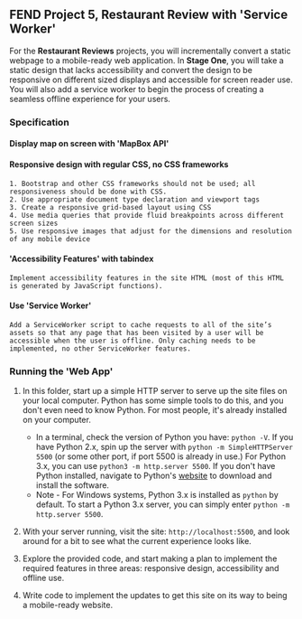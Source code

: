 ## FEND Project 5, Restaurant Review with 'Service Worker'

For the **Restaurant Reviews** projects, you will incrementally convert a static webpage to a mobile-ready web application. In **Stage One**, you will take a static design that lacks accessibility and convert the design to be responsive on different sized displays and accessible for screen reader use. You will also add a service worker to begin the process of creating a seamless offline experience for your users.


### Specification

#### Display map on screen with 'MapBox API'

#### Responsive design with regular CSS, no CSS frameworks

    1. Bootstrap and other CSS frameworks should not be used; all responsiveness should be done with CSS.
    2. Use appropriate document type declaration and viewport tags
    3. Create a responsive grid-based layout using CSS
    4. Use media queries that provide fluid breakpoints across different screen sizes
    5. Use responsive images that adjust for the dimensions and resolution of any mobile device


#### 'Accessibility Features' with tabindex
    Implement accessibility features in the site HTML (most of this HTML is generated by JavaScript functions).

#### Use 'Service Worker' 
    Add a ServiceWorker script to cache requests to all of the site’s assets so that any page that has been visited by a user will be accessible when the user is offline. Only caching needs to be implemented, no other ServiceWorker features.

### Running the 'Web App'

1. In this folder, start up a simple HTTP server to serve up the site files on your local computer. Python has some simple tools to do this, and you don't even need to know Python. For most people, it's already installed on your computer.

    * In a terminal, check the version of Python you have: `python -V`. If you have Python 2.x, spin up the server with `python -m SimpleHTTPServer 5500` (or some other port, if port 5500 is already in use.) For Python 3.x, you can use `python3 -m http.server 5500`. If you don't have Python installed, navigate to Python's [website](https://www.python.org/) to download and install the software.
   * Note -  For Windows systems, Python 3.x is installed as `python` by default. To start a Python 3.x server, you can simply enter `python -m http.server 5500`.

2. With your server running, visit the site: `http://localhost:5500`, and look around for a bit to see what the current experience looks like.

3. Explore the provided code, and start making a plan to implement the required features in three areas: responsive design, accessibility and offline use.

4. Write code to implement the updates to get this site on its way to being a mobile-ready website.




